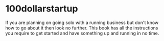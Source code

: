 # 100dollarstartup
If you are planning on going solo with a running business but don't know how to go about it then look no further. This book has all the instructions you require to get started and have something up and running in no time.
